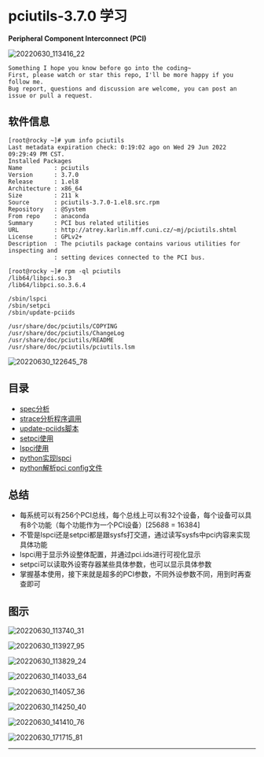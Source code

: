 # pciutils-3.7.0 学习

**Peripheral Component Interconnect (PCI)**

![20220630_113416_22](image/20220630_113416_22.png)

```
Something I hope you know before go into the coding~
First, please watch or star this repo, I'll be more happy if you follow me.
Bug report, questions and discussion are welcome, you can post an issue or pull a request.
```

## 软件信息

```
[root@rocky ~]# yum info pciutils
Last metadata expiration check: 0:19:02 ago on Wed 29 Jun 2022 09:29:49 PM CST.
Installed Packages
Name         : pciutils
Version      : 3.7.0
Release      : 1.el8
Architecture : x86_64
Size         : 211 k
Source       : pciutils-3.7.0-1.el8.src.rpm
Repository   : @System
From repo    : anaconda
Summary      : PCI bus related utilities
URL          : http://atrey.karlin.mff.cuni.cz/~mj/pciutils.shtml
License      : GPLv2+
Description  : The pciutils package contains various utilities for inspecting and
             : setting devices connected to the PCI bus.

[root@rocky ~]# rpm -ql pciutils
/lib64/libpci.so.3
/lib64/libpci.so.3.6.4

/sbin/lspci
/sbin/setpci
/sbin/update-pciids

/usr/share/doc/pciutils/COPYING
/usr/share/doc/pciutils/ChangeLog
/usr/share/doc/pciutils/README
/usr/share/doc/pciutils/pciutils.lsm
```

![20220630_122645_78](image/20220630_122645_78.png)

## 目录

* [spec分析](docs/spec分析.md)
* [strace分析程序调用](docs/strace分析程序调用.md)
* [update-pciids脚本](docs/update-pciids.md)
* [setpci使用](docs/setpci使用.md)
* [lspci使用](docs/lspci使用.md)
* [python实现lspci](docs/python实现lspci.md)
* [python解析pci config文件](docs/python解析pci_config文件.md)


## 总结

* 每系统可以有256个PCI总线，每个总线上可以有32个设备，每个设备可以具有8个功能（每个功能作为一个PCI设备）[256*8*8 = 16384]
* 不管是lspci还是setpci都是跟sysfs打交道，通过读写sysfs中pci内容来实现具体功能
* lspci用于显示外设整体配置，并通过pci.ids进行可视化显示
* setpci可以读取外设寄存器某些具体参数，也可以显示具体参数
* 掌握基本使用，接下来就是超多的PCI参数，不同外设参数不同，用到时再查查即可


## 图示

![20220630_113740_31](image/20220630_113740_31.png)

![20220630_113927_95](image/20220630_113927_95.png)

![20220630_113829_24](image/20220630_113829_24.png)

![20220630_114033_64](image/20220630_114033_64.png)

![20220630_114057_36](image/20220630_114057_36.png)

![20220630_114250_40](image/20220630_114250_40.png)

![20220630_141410_76](image/20220630_141410_76.png)

![20220630_171715_81](image/20220630_171715_81.png)




---
